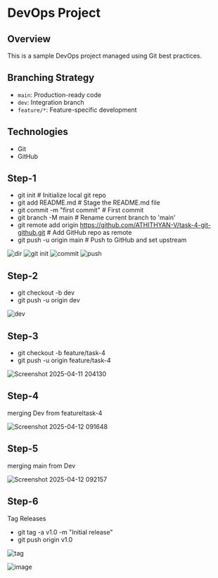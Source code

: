 # DevOps Project

## Overview
This is a sample DevOps project managed using Git best practices.

## Branching Strategy
- `main`: Production-ready code
- `dev`: Integration branch
- `feature/*`: Feature-specific development

## Technologies
- Git
- GitHub

## Step-1

- git init                          # Initialize local git repo
- git add README.md                # Stage the README.md file
- git commit -m "first commit"    # First commit
- git branch -M main              # Rename current branch to 'main'
- git remote add origin https://github.com/ATHITHYAN-V/task-4-git-github.git  # Add GitHub repo as remote
- git push -u origin main         # Push to GitHub and set upstream


![dir](https://github.com/user-attachments/assets/0d309815-2db8-4bca-90dc-6ae814fe48bb)
![git init](https://github.com/user-attachments/assets/6b528c93-8b74-48d4-a7d3-9b492ca5c8ab)
![commit](https://github.com/user-attachments/assets/5395ddb5-1fce-4b77-a308-d11449d47e82)
![push](https://github.com/user-attachments/assets/33d59f72-c45d-47b2-ae64-c680318f35ad)

## Step-2

- git checkout -b dev
- git push -u origin dev

![dev](https://github.com/user-attachments/assets/34fb1133-64e0-480a-a009-2096481ad703)

## Step-3

- git checkout -b feature/task-4
- git push -u origin feature/task-4

![Screenshot 2025-04-11 204130](https://github.com/user-attachments/assets/e76721d7-e256-4185-988d-1ea3cf55e2b2)

## Step-4

merging Dev from featureltask-4

![Screenshot 2025-04-12 091648](https://github.com/user-attachments/assets/20e1e0e9-0270-41e8-8dea-814e28c0ec58)

## Step-5

merging main from Dev

![Screenshot 2025-04-12 092157](https://github.com/user-attachments/assets/9ceacdd6-1bbf-4693-a35c-3a993a5f451c)

## Step-6
Tag Releases
- git tag -a v1.0 -m "Initial release"
- git push origin v1.0

![tag](https://github.com/user-attachments/assets/cd9d524e-5b25-4e61-b1a4-2d6cc2c28f71)

![image](https://github.com/user-attachments/assets/ad989aad-a716-42a9-a822-5aa581ecbaf9)












